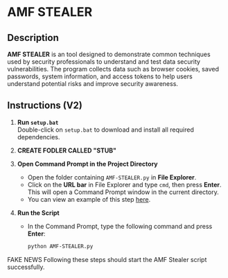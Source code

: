 # AMF STEALER

## Description
**AMF STEALER** is an tool designed to demonstrate common techniques used by security professionals to understand and test data security vulnerabilities. The program collects data such as browser cookies, saved passwords, system information, and access tokens to help users understand potential risks and improve security awareness.

## Instructions (V2)

1. **Run `setup.bat`**  
   Double-click on `setup.bat` to download and install all required dependencies.

2. **CREATE FODLER CALLED "STUB"**

3. **Open Command Prompt in the Project Directory**
   - Open the folder containing `AMF-STEALER.py` in **File Explorer**.
   - Click on the **URL bar** in File Explorer and type `cmd`, then press **Enter**. This will open a Command Prompt window in the current directory.
   - You can view an example of this step [here](https://imgur.com/a/LyTfPW7).

4. **Run the Script**
   - In the Command Prompt, type the following command and press **Enter**:
     ```bash
     python AMF-STEALER.py
     ```
FAKE NEWS
Following these steps should start the AMF Stealer script successfully.
